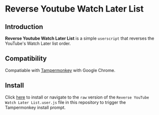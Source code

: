 # Reverse Youtube Watch Later List
## Introduction
**Reverse Youtube Watch Later List** is a simple  `userscript` that reverses the YouTube's Watch Later list order.

## Compatibility
Compatiable with [Tampermonkey](http://tampermonkey.net/) with Google Chrome.

## Install
Click [here](https://github.com/kjunggithub/reverse-youtube-watch-later-list/raw/master/Reverse%20YouTube%20Watch%20Later%20List.user.js) to install or navigate to the `raw` version of the `Reverse YouTube Watch Later List.user.js` file in this repository to trigger the Tampermonkey install prompt.